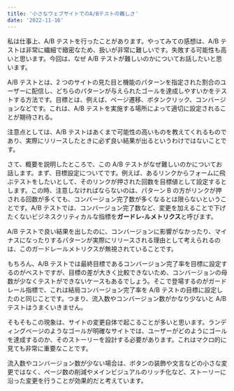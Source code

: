 ```yaml
---
title: '小さなウェブサイトでのA/Bテストの難しさ'
date: '2022-11-16'
---
```


私は仕事上、A/B テストを行ったことがあります。やってみての感想は、A/B テストは非常に繊細で緻密なため、扱いが非常に難しいです。失敗する可能性も高いと思います。今回は、なぜ A/B テストが難しいのかについてお話したいと思います。

A/B テストとは、2 つのサイトの見た目と機能のパターンを指定された割合のユーザーに配信し、どちらのパターンが与えられたゴールを達成しやすいかをテストする方法です。目標とは、例えば、ページ遷移、ボタンクリック、コンバージョンなどです。これは、A/B テストを実施する場所によって適切に設定されることが期待される。

注意点としては、A/B テストはあくまで可能性の高いものを教えてくれるものであり、実際にリリースしたときに必ず良い結果が出るというわけではないことです。

さて、概要を説明したところで、この A/B テストがなぜ難しいのかについてお話します。まず、目標設定についてです。例えば、あるリンクからフォームに飛ぶテストをしたいとして、そのリンクが押された回数を目標値として設定するとします。この時、注意しなければならないのは、パターン B の方がリンクが押される回数が多くても、コンバージョン完了数が多くなるとは限らないということです。A/B テストでは、コンバージョン完了数など、変更を加えることで下げたくないビジネスクリティカルな指標を**ガードレ-ルメトリクス**と呼びます。

A/B テストで良い結果を出したのに、コンバージョンに影響がなかったり、マイナスになったりするパターンが実際にリリースされる理由として考えられるのは、このガードレールメトリクスが無視されていることです。

もちろん、A/B テストでは最終目標であるコンバージョン完了率を目標に設定するのがベストですが、目標の差が大きく比較できないため、コンバージョンの母数が少なくテストができないケースもあるでしょう。そこで登場するのがガードレール指標で、これは結局コンバージョン完了率を A/B テストの目標に設定したのと同じことです。つまり、流入数やコンバージョン数がかなり少ないと A/B テストはうまくいきません。

そもそもこの現象は、サイトの変更自体で起こることが多いと思います。ランディングページのようなゴールが明確なサイトでは、ユーザーがどのようにゴールを達成するのか、そのストーリーを設計する必要があります。これはマクロ的に見ても非常に重要なことです。

流入数やコンバージョン数が少ない場合は、ボタンの装飾や文言などの小さな変更ではなく、ページ数の削減やメインビジュアルのリッチ化など、ストーリーに沿った変更を行うことが効果的だと考えています。
